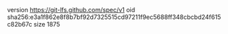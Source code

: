 version https://git-lfs.github.com/spec/v1
oid sha256:e3a1f862e8f8b7bf92d7325515cd97211f9ec5688ff348cbcbd24f615c82b67c
size 1875
